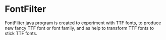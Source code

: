 # FontFilter
FontFilter java program is created to experiment with TTF fonts, to produce new fancy TTF font or font family, and as help to transform TTF fonts to stick TTF fonts.
